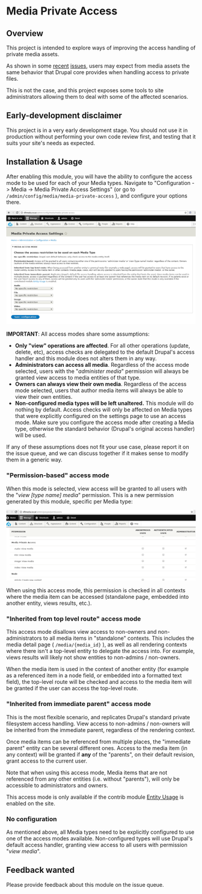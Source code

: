 
# Media Private Access

## Overview

This project is intended to explore ways of improving the access handling of
private media assets.

As shown in some [recent](https://drupal.org/node/2904842)
 [issues](https://drupal.org/node/2937642), users may expect from media assets
 the same behavior that Drupal core provides when handling access to private
 files.

This is not the case, and this project exposes some tools to site
 administrators allowing them to deal with some of the affected scenarios.

## Early-development disclaimer

This project is in a very early development stage. You should not use it in
production without performing your own code review first, and testing that it
suits your site's needs as expected.

## Installation & Usage

After enabling this module, you will have the ability to configure the access
mode to be used for each of your Media types. Navigate to "Configuration ->
Media -> Media Private Access Settings" (or go to
`/admin/config/media/media-private-access` ), and configure your options there.

![Config form](doc/images/config_form.png)

**IMPORTANT**: All access modes share some assumptions:
- **Only "view" operations are affected**. For all other operations (update,
 delete, etc), access checks are delegated to the default Drupal's access
 handler and this module does not alters them in any way.
- **Administrators can access all media**. Regardless of the access mode
 selected, users with the "*administer media*" permission will always be granted
 view access to media entities of that type.
- **Owners can always view their own media**. Regardless of the access mode
 selected, users that author media items will always be able to view their own
 entities.
- **Non-configured media types will be left unaltered.** This module will do
 nothing by default. Access checks will only be affected on Media types that
 were explicitly configured on the settings page to use an access mode. Make
 sure you configure the access mode after creating a Media type, otherwise the
 standard behavior (Drupal's original access handler) will be used.

If any of these assumptions does not fit your use case, please report it on the
issue queue, and we can discuss together if it makes sense to modify them in a
generic way.

### "Permission-based" access mode

When this mode is selected, view access will be granted to all users with the
"*view [type name] media*" permission. This is a new permission generated by
this module, specific per Media type:

![New permissions](doc/images/new_permissions.png)

When using this access mode, this permission is checked in all contexts where
the media item can be accessed (standalone page, embedded into another entity,
views results, etc.).

### "Inherited from top level route" access mode

This access mode disallows view access to non-owners and non-administrators to
all media items in "standalone" contexts. This includes the media detail page
( `/media/{media_id}` ), as well as all rendering contexts where there isn't a
top-level entity to delegate the access into. For example, views results will
likely not show entities to non-admins / non-owners.

When the media item is used in the context of another entity (for example as a
referenced item in a node field, or embedded into a formatted text field), the
top-level route will be checked and access to the media item will be granted if
the user can access the top-level route.

### "Inherited from immediate parent" access mode

This is the most flexible scenario, and replicates Drupal's standard private
filesystem access handling. View access to non-admins / non-owners will be
inherited from the immediate parent, regardless of the rendering context.

Once media items can be referenced from multiple places, the "immediate parent"
entity can be several different ones. Access to the media item (in any context)
will be granted if **any** of the "parents", on their default revision, grant
access to the current user.

Note that when using this access mode, Media items that are not referenced from
any other entities (i.e. without "parents"), will only be accessible to
administrators and owners.

This access mode is only available if the contrib module
[Entity Usage](https://drupal.org/project/entity_usage) is enabled on the site.

### No configuration

As mentioned above, all Media types need to be explicitly configured to use one
of the access modes available. Non-configured types will use Drupal's default
access handler, granting view access to all users with permission
"*view media*".

## Feedback wanted

Please provide feedback about this module on the issue queue.
